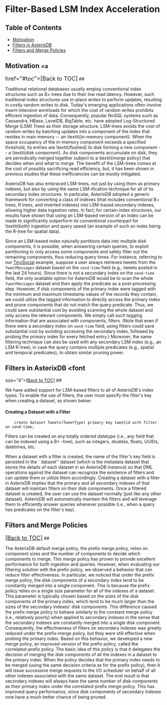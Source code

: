 # Filter-Based LSM Index Acceleration #

## <a id="toc">Table of Contents</a> ##

* [Motivation](#Motivation)
* [Filters in AsterixDB](#FiltersInAsterixDB)
* [Filters and Merge Policies](#FiltersAndMergePolicies)

## <a id="Motivation">Motivation</a> <font size="4"><a
   href="#toc">[Back to TOC]</a></font> ##

Traditional relational databases usually employ conventional index
structures such as B+ trees due to their low read latency.  However,
such traditional index structures use in-place writes to perform
updates, resulting in costly random writes to disk. Today's emerging
applications often involve insert-intensive workloads for which the
cost of random writes prohibits efficient ingestion of
data. Consequently, popular NoSQL systems such as Cassandra, HBase,
LevelDB, BigTable, etc. have adopted Log-Structured Merge (LSM) Trees
as their storage structure. LSM-trees avoids the cost of random writes
by batching updates into a component of the index that resides in main
memory -- an \textit{in-memory component}. When the space occupancy of
the in-memory component exceeds a specified threshold, its entries are
\textit{flushed} to disk forming a new component -- a \textit{disk
component}. As disk components accumulate on disk, they are
periodically merged together subject to a \textit{merge policy} that
decides when and what to merge. The benefit of the LSM-trees comes at
the cost of possibly sacrificing read efficiency, but, it has been
shown in previous studies that these inefficiencies can be mostly
mitigated.

AsterixDB has also embraced LSM-trees, not just by using them as
primary indexes, but also by using the same LSM-ification technique
for all of its secondary index structures. In particular, AsterixDB
adopted a generic framework for converting a class of indexes (that
includes conventional B+ trees, R trees, and inverted indexes) into
LSM-based secondary indexes, allowing higher data ingestion rates. In
fact, for certain index structures, our results have shown that using
an LSM-based version of an index can be made to significantly
outperform its conventional counterpart for \textit{both} ingestion
and query speed (an example of such an index being the R-tree for
spatial data).

Since an LSM-based index naturally partitions data into multiple disk
components, it is possible, when answering certain queries, to exploit
partitioning to only access some components and safely filter out the
remaining components, thus reducing query times. For instance,
referring to our
[TinySocial](primer.html#ADM:_Modeling_Semistructed_Data_in_AsterixDB)
example, suppose a user always retrieves tweets from the
`TweetMessages` dataset based on the `send-time` field (e.g., tweets
posted in the last 24 hours). Since there is not a secondary index on
the `send-time` field, the only available option for AsterixDB would
be to scan the whole `TweetMessages` dataset and then apply the
predicate as a post-processing step. However, if disk components of
the primary index were tagged with the minimum and maximum timestamp
values of the records they contain, we could utilize the tagged
information to directly access the primary index and prune components
that do not match the query predicate. Thus, we could save substantial
cost by avoiding scanning the whole dataset and only access the
relevant components. We simply call such tagging information that are
associated with components, filters. (Note that even if there were a
secondary index on `send-time` field, using filters could save
substantial cost by avoiding accessing the secondary index, followed
by probing the primary index for every fetched entry.) Moreover, the
same filtering technique can also be used with any secondary LSM index
(e.g., an LSM R-tree), in case the query contains multiple predicates
(e.g., spatial and temporal predicates), to obtain similar pruning
power.

## <a id="FiltersInAsterixDB">Filters in AsterixDB</a> <font
   size="4"><a href="#toc">[Back to TOC]</a></font> ##


We have added support for LSM-based filters to all of AsterixDB's
index types. To enable the use of filters, the user must specify the
filter's key when creating a dataset, as shown below:

#### Creating a Dataset with a Filter  ####

        create dataset Tweets(TweetType) primary key tweetid with filter on send-time;


Filters can be created on any totally ordered datatype (i.e., any
field that can be indexed using a B+ -tree), such as integers,
doubles, floats, UUIDs, datetimes, etc.


When a dataset with a filter is created, the name of the filter's key
field is persisted in the ``dataset'' dataset (which is the metadata
dataset that stores the details of each dataset in an AsterixDB
instance) so that DML operations against the dataset can recognize the
existence of filters and can update them or utilize them
accordingly. Creating a dataset with a filter in AsterixDB implies
that the primary and all secondary indexes of that dataset will
maintain filters on their disk components. Once a filtered dataset is
created, the user can use the dataset normally (just like any other
dataset). AsterixDB will automatically maintain the filters and will
leverage them to efficiently answer queries whenever possible (i.e.,
when a query has predicates on the filter's key).


## <a id="FiltersAndMergePolicies">Filters and Merge Policies</a>
   <font size="4"><a href="#toc">[Back to TOC]</a></font> ##


The AsterixDB default merge policy, the prefix merge policy, relies on
component sizes and the number of components to decide which
components to merge. This merge policy has proven to provide excellent
performance for both ingestion and queries. However, when evaluating
our filtering solution with the prefix policy, we observed a behavior
that can reduce filter effectiveness. In particular, we noticed that
under the prefix merge policy, the disk components of a secondary
index tend to be constantly merged into a single component. This is
because the prefix policy relies on a single size parameter for all of
the indexes of a dataset. This parameter is typically chosen based on
the sizes of the disk components of the primary index, which tend to
be much larger than the sizes of the secondary indexes' disk
components. This difference caused the prefix merge policy to behave
similarly to the constant merge policy (i.e., relatively poorly) when
applied to secondary indexes in the sense that the secondary indexes
are constantly merged into a single disk component. Consequently, the
effectiveness of filters on secondary indexes was greatly reduced
under the prefix-merge policy, but they were still effective when
probing the primary index.  Based on this behavior, we developed a new
merge policy, an improved version of the prefix policy, called the
correlated-prefix policy. The basic idea of this policy is that it
delegates the decision of merging the disk components of all the
indexes in a dataset to the primary index. When the policy decides
that the primary index needs to be merged (using the same decision
criteria as for the prefix policy), then it will issue successive
merge requests to the I/O scheduler on behalf of all other indexes
associated with the same dataset. The end result is that secondary
indexes will always have the same number of disk components as their
primary index under the correlated-prefix merge policy. This has
improved query performance, since disk components of secondary indexes
now have a much better chance of being pruned.


